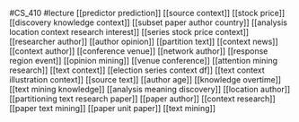 #CS_410
#lecture
[[predictor prediction]]
[[source context]]
[[stock price]]
[[discovery knowledge context]]
[[subset paper author country]]
[[analysis location context research interest]]
[[series stock price context]]
[[researcher author]]
[[author opinion]]
[[partition text]]
[[context news]]
[[context author]]
[[conference venue]]
[[network author]]
[[response region event]]
[[opinion mining]]
[[venue conference]]
[[attention mining research]]
[[text context]]
[[election series context df]]
[[text context illustration context]]
[[source text]]
[[author age]]
[[knowledge overtime]]
[[text mining knowledge]]
[[analysis meaning discovery]]
[[location author]]
[[partitioning text research paper]]
[[paper author]]
[[context research]]
[[paper text mining]]
[[paper unit paper]]
[[text mining]]

